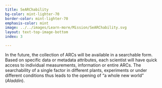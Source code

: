 ```yaml
---
title: SeARChability
bg-color: mint-lighter-70
border-color: mint-lighter-70
emphasis-color: mint
image: ../../images/Learn-more/Mission/SeARChability.svg
layout: text-top-image-bottom
index: 3

---
```


In the future, the collection of ARCs will be available in a searchable form. Based on specific data or metadata attributes, each scientist will have quick access to individual measurements, information or entire ARCs. The searchability of a single factor in different plants, experiments or under different conditions thus leads to the opening of “a whole new world” (*Aladdin*).
